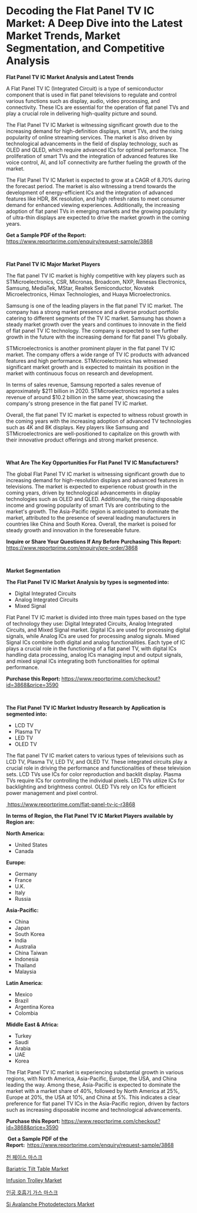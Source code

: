 <p><h1>Decoding the Flat Panel TV IC Market: A Deep Dive into the Latest Market Trends, Market Segmentation, and Competitive Analysis</h1></p><p><strong>Flat Panel TV IC Market Analysis and Latest Trends</strong></p>
<p><p>A Flat Panel TV IC (Integrated Circuit) is a type of semiconductor component that is used in flat panel televisions to regulate and control various functions such as display, audio, video processing, and connectivity. These ICs are essential for the operation of flat panel TVs and play a crucial role in delivering high-quality picture and sound.</p><p>The Flat Panel TV IC Market is witnessing significant growth due to the increasing demand for high-definition displays, smart TVs, and the rising popularity of online streaming services. The market is also driven by technological advancements in the field of display technology, such as OLED and QLED, which require advanced ICs for optimal performance. The proliferation of smart TVs and the integration of advanced features like voice control, AI, and IoT connectivity are further fueling the growth of the market.</p><p>The Flat Panel TV IC Market is expected to grow at a CAGR of 8.70% during the forecast period. The market is also witnessing a trend towards the development of energy-efficient ICs and the integration of advanced features like HDR, 8K resolution, and high refresh rates to meet consumer demand for enhanced viewing experiences. Additionally, the increasing adoption of flat panel TVs in emerging markets and the growing popularity of ultra-thin displays are expected to drive the market growth in the coming years.</p></p>
<p><strong>Get a Sample PDF of the Report:&nbsp;</strong> <a href="https://www.reportprime.com/enquiry/request-sample/3868">https://www.reportprime.com/enquiry/request-sample/3868</a></p>
<p>&nbsp;</p>
<p><strong>Flat Panel TV IC Major Market Players</strong></p>
<p><p>The flat panel TV IC market is highly competitive with key players such as STMicroelectronics, CSR, Micronas, Broadcom, NXP, Renesas Electronics, Samsung, MediaTek, MStar, Realtek Semiconductor, Novatek Microelectronics, Himax Technologies, and Huaya Microelectronics. </p><p>Samsung is one of the leading players in the flat panel TV IC market. The company has a strong market presence and a diverse product portfolio catering to different segments of the TV IC market. Samsung has shown a steady market growth over the years and continues to innovate in the field of flat panel TV IC technology. The company is expected to see further growth in the future with the increasing demand for flat panel TVs globally.</p><p>STMicroelectronics is another prominent player in the flat panel TV IC market. The company offers a wide range of TV IC products with advanced features and high performance. STMicroelectronics has witnessed significant market growth and is expected to maintain its position in the market with continuous focus on research and development.</p><p>In terms of sales revenue, Samsung reported a sales revenue of approximately $211 billion in 2020. STMicroelectronics reported a sales revenue of around $10.2 billion in the same year, showcasing the company's strong presence in the flat panel TV IC market.</p><p>Overall, the flat panel TV IC market is expected to witness robust growth in the coming years with the increasing adoption of advanced TV technologies such as 4K and 8K displays. Key players like Samsung and STMicroelectronics are well-positioned to capitalize on this growth with their innovative product offerings and strong market presence.</p></p>
<p>&nbsp;</p>
<p><strong>What Are The Key Opportunities For Flat Panel TV IC Manufacturers?</strong></p>
<p><p>The global Flat Panel TV IC market is witnessing significant growth due to increasing demand for high-resolution displays and advanced features in televisions. The market is expected to experience robust growth in the coming years, driven by technological advancements in display technologies such as OLED and QLED. Additionally, the rising disposable income and growing popularity of smart TVs are contributing to the market's growth. The Asia-Pacific region is anticipated to dominate the market, attributed to the presence of several leading manufacturers in countries like China and South Korea. Overall, the market is poised for steady growth and innovation in the foreseeable future.</p></p>
<p><strong>Inquire or Share Your Questions If Any Before Purchasing This Report:</strong> <a href="https://www.reportprime.com/enquiry/pre-order/3868">https://www.reportprime.com/enquiry/pre-order/3868</a></p>
<p>&nbsp;</p>
<p><strong>Market Segmentation</strong></p>
<p><strong>The Flat Panel TV IC Market Analysis by types is segmented into:</strong></p>
<p><ul><li>Digital Integrated Circuits</li><li>Analog Integrated Circuits</li><li>Mixed Signal</li></ul></p>
<p><p>Flat Panel TV IC market is divided into three main types based on the type of technology they use: Digital Integrated Circuits, Analog Integrated Circuits, and Mixed Signal market. Digital ICs are used for processing digital signals, while Analog ICs are used for processing analog signals. Mixed Signal ICs combine both digital and analog functionalities. Each type of IC plays a crucial role in the functioning of a flat panel TV, with digital ICs handling data processing, analog ICs managing input and output signals, and mixed signal ICs integrating both functionalities for optimal performance.</p></p>
<p><strong>Purchase this Report:&nbsp;</strong><a href="https://www.reportprime.com/checkout?id=3868&price=3590">https://www.reportprime.com/checkout?id=3868&price=3590</a></p>
<p>&nbsp;</p>
<p><strong>The Flat Panel TV IC Market Industry Research by Application is segmented into:</strong></p>
<p><ul><li>LCD TV</li><li>Plasma TV</li><li>LED TV</li><li>OLED TV</li></ul></p>
<p><p>The flat panel TV IC market caters to various types of televisions such as LCD TV, Plasma TV, LED TV, and OLED TV. These integrated circuits play a crucial role in driving the performance and functionalities of these television sets. LCD TVs use ICs for color reproduction and backlit display. Plasma TVs require ICs for controlling the individual pixels. LED TVs utilize ICs for backlighting and brightness control. OLED TVs rely on ICs for efficient power management and pixel control.</p></p>
<p><a href="https://www.reportprime.com/flat-panel-tv-ic-r3868">&nbsp;https://www.reportprime.com/flat-panel-tv-ic-r3868</a></p>
<p><strong>In terms of Region, the Flat Panel TV IC Market Players available by Region are:</strong></p>
<p>
    <p> <strong> North America: </strong>
        <ul>
            <li>United States</li>
            <li>Canada</li>
        </ul>
        </p> 
    <p> <strong> Europe: </strong>
        <ul>
            <li>Germany</li>
            <li>France</li>
            <li>U.K.</li>
            <li>Italy</li>
            <li>Russia</li>
        </ul>
        </p> 
    <p> <strong> Asia-Pacific: </strong>
        <ul>
            <li>China</li>
            <li>Japan</li>
            <li>South Korea</li>
            <li>India</li>
            <li>Australia</li>
            <li>China Taiwan</li>
            <li>Indonesia</li>
            <li>Thailand</li>
            <li>Malaysia</li>
        </ul>
        </p> 
    <p> <strong> Latin America: </strong>
        <ul>
            <li>Mexico</li>
            <li>Brazil</li>
            <li>Argentina Korea</li>
            <li>Colombia</li>
        </ul>
        </p> 
    <p> <strong> Middle East & Africa: </strong>
        <ul>
            <li>Turkey</li>
            <li>Saudi</li>
            <li>Arabia</li>
            <li>UAE</li>
            <li>Korea</li>
        </ul>
    </p>
    </p>
<p><p>The Flat Panel TV IC market is experiencing substantial growth in various regions, with North America, Asia-Pacific, Europe, the USA, and China leading the way. Among these, Asia-Pacific is expected to dominate the market with a market share of 40%, followed by North America at 25%, Europe at 20%, the USA at 10%, and China at 5%. This indicates a clear preference for flat panel TV ICs in the Asia-Pacific region, driven by factors such as increasing disposable income and technological advancements.</p></p>
<p><strong>Purchase this Report: </strong><a href="https://www.reportprime.com/checkout?id=3868&price=3590">https://www.reportprime.com/checkout?id=3868&price=3590</a></p>
<p>&nbsp;<strong>Get a Sample PDF of the Report:&nbsp;&nbsp;</strong><a href="https://www.reportprime.com/enquiry/request-sample/3868">https://www.reportprime.com/enquiry/request-sample/3868</a></p>
<p><strong></strong></p>
<p><p><a href="https://github.com/jimahmed0511/Market-Research-Report-List-2/blob/main/6380642103573.md">천 페이스 마스크</a></p><p><a href="https://medium.com/@carolyn.ogden667345/insights-into-the-bariatric-tilt-table-industry-market-financial-status-market-size-and-revenue-db302cd3d5ee">Bariatric Tilt Table Market</a></p><p><a href="https://medium.com/@watsonfeest2023/insights-into-the-infusion-trolley-industry-market-financial-status-market-size-and-revenue-ddc4ea7ea18c">Infusion Trolley Market</a></p><p><a href="https://github.com/rustymarie2024/Market-Research-Report-List-2/blob/main/5840641103572.md">인공 호흡기 가스 마스크</a></p><p><a href="https://github.com/jaidynmorantestelletmjzya/Market-Research-Report-List-4/blob/main/si-avalanche-photodetectors-market.md">Si Avalanche Photodetectors Market</a></p></p>